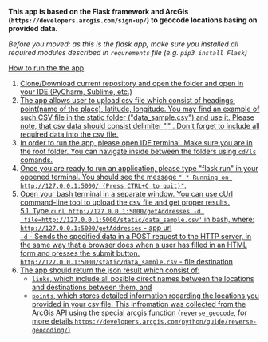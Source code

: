 <b>This app is based on the Flask framework and ArcGis (```https://developers.arcgis.com/sign-up/```) to geocode locations basing on provided data.</b>

<i>Before you moved: as this is the flask app, make sure you installed all required modules described in ```requrements``` file (e.g. ```pip3 install Flask```)</i><br>

<u>How to run the the app<u><br>
1. Clone/Download current repository and open the folder and open in your IDE (PyCharm, Sublime, etc.)<br>
2. The app allows user to upload csv file which consist of headings: point(name of the place), latitude, longitude. You may find an example of such CSV file in the static folder ("data_sample.csv") and use it. Please note, that csv data should consist delimiter "," . Don't forget to include all required data into the csv file.
3. In order to run the app, please open IDE terminal. Make sure you are in the root folder. You can navigate inside between the folders using ```cd/ls``` comands.<br>
4. Once you are ready to run an application, please type "flask run" in your oppened terminal. You should see the message 
  ```" * Running on http://127.0.0.1:5000/ (Press CTRL+C to quit)"```.<br>
5. Open your bash terminal in a separate window. You can use cUrl command-line tool to upload the csv file and get proper results.<br>
  5.1. Type ```curl http://127.0.0.1:5000/getAddresses -d 'file=http://127.0.0.1:5000/static/data_sample.csv'``` in bash, where:<br>
        ```http://127.0.0.1:5000/getAddresses``` - app url<br>
        ```-d``` - Sends the specified data in a POST request to the HTTP server, in the same way that a browser does when a                      user has filled in an HTML form and presses the submit button.<br>
        ```http://127.0.0.1:5000/static/data_sample.csv``` - file destination<br>
 6. The app should return the json result which consist of:<br>
    - ```links```, which include all posible direct names between the locations and destinations between them, and<br>
    - ```points```, which stores detailed information regarding the locations you provided in your csv file. This infromation was collected from the ArcGis API using the special arcgis function (```reverse_geocode```, for more details ```https://developers.arcgis.com/python/guide/reverse-geocoding/```)
